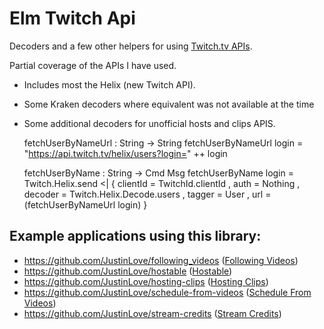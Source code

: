 # Elm Twitch Api

Decoders and a few other helpers for using [Twitch.tv APIs](https://dev.twitch.tv/docs/api/).

Partial coverage of the APIs I have used.

- Includes most the Helix (new Twitch API).
- Some Kraken decoders where equivalent was not available at the time
- Some additional decoders for unofficial hosts and clips APIS.

    fetchUserByNameUrl : String -> String
    fetchUserByNameUrl login =
      "https://api.twitch.tv/helix/users?login=" ++ login

    fetchUserByName : String -> Cmd Msg
    fetchUserByName login =
      Twitch.Helix.send <|
        { clientId = TwitchId.clientId
        , auth = Nothing
        , decoder = Twitch.Helix.Decode.users
        , tagger = User
        , url = (fetchUserByNameUrl login)
        }

## Example applications using this library:

- https://github.com/JustinLove/following_videos ([Following Videos](https://wondible.com/following_videos/))
- https://github.com/JustinLove/hostable ([Hostable](https://wondible.com/hostable/))
- https://github.com/JustinLove/hosting-clips ([Hosting Clips](https://wondible.com/hosting-clips/))
- https://github.com/JustinLove/schedule-from-videos ([Schedule From Videos](https://wondible.com/schedule-from-videos/))
- https://github.com/JustinLove/stream-credits ([Stream Credits](https://wondible.com/stream-credits/))
